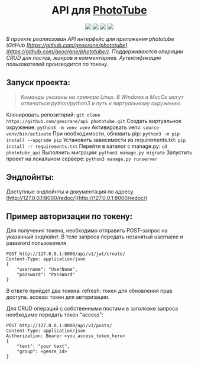 <h1 align="center">API для <a  href="https://github.com/geocrane/phototube">PhotoTube</a></h1>

<p align="center"><img src="https://img.shields.io/badge/made%20by-geocrane-green">
<img src=https://img.shields.io/badge/Python-%203.7-blue>
<img src=https://img.shields.io/badge/Django%20-%202.2.16-red>
<img src=https://img.shields.io/badge/DRF-%203.2.14-yellow>
</p>

*В проекте реалиозован API интерфейс для приложения phototube (GitHub [https://github.com/geocrane/phototube](https://github.com/geocrane/phototube)). Поддерживаются операции CRUD для постов, жанров и комментариев. Аутентификация пользователей производится по токену.*


## Запуск проекта:
> *Команды указаны на примере Linux.*
> *В Windows и MacOs могут отличаться python/python3 и путь к виртуальному окружению.*

Клонировать репозиторий: `git clone https://github.com/geocrane/api_phototube.git`
Cоздать виртуальное окружение: `python3 -m venv venv`
Активировать venv: `source venv/bin/activate`
При необходимости, обновить pip: `python3 -m pip install --upgrade pip`
Установить зависимости из requirements.txt: `pip install -r requirements.txt`
Перейти в каталог с manage.py: `cd phototube_api`
Выполнить миграции: `python3 manage.py migrate`
Запустить проект на локальном сервере: `python3 manage.py runserver`


## Эндпойнты:
Доступные эндпойнты и документация по адресу [http://127.0.0.1:8000/redoc/](http://127.0.0.1:8000/redoc/)


## Пример авторизации по токену:

Для получения токена, необходимо отправить POST-запрос на указанный эндпойнт.
В теле запроса передать незанятый username и password пользователя
```
POST http://127.0.0.1:8000/api/v1/jwt/create/
Content-Type: application/json
{
    "username": "UserName",
    "password": "PassWord"
}
```

В ответе прийдет два токена:
refresh: токен для обновления прав доступа.
access: токен для авторизации.

Для CRUD операций с собственными постами в заголовке запроса необходимо передать токен "access":
```
POST http://127.0.0.1:8000/api/v1/posts/
Content-Type: application/json
Authorization: Bearer <you_access_token_here>
{
    "text": "your text",
    "group": <genre_id>
}
```
